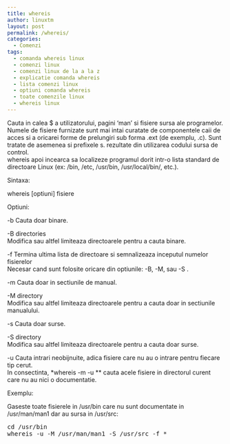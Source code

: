 ```yaml
---
title: whereis
author: linuxtm
layout: post
permalink: /whereis/
categories:
  - Comenzi
tags:
  - comanda whereis linux
  - comenzi linux
  - comenzi linux de la a la z
  - explicatie comanda whereis
  - lista comenzi linux
  - optiuni comanda whereis
  - toate comenzile linux
  - whereis linux
---
```

Cauta in calea $ a utilizatorului, pagini ‘man’ si fisiere sursa ale programelor.  
Numele de fisiere furnizate sunt mai intai curatate de componentele caii de acces si a oricarei forme de prelungiri sub forma .ext (de exemplu, .c). Sunt tratate de asemenea si prefixele s. rezultate din utilizarea codului sursa de control.  
whereis apoi incearca sa localizeze programul dorit intr-o lista standard de directoare Linux (ex: /bin, /etc, /usr/bin, /usr/local/bin/, etc.).

Sintaxa:

whereis [optiuni] fisiere

Optiuni:

-b Cauta doar binare.

-B directories  
Modifica sau altfel limiteaza directoarele pentru a cauta binare.

-f Termina ultima lista de directoare si semnalizeaza inceputul numelor fisierelor  
Necesar cand sunt folosite oricare din optiunile: -B, -M, sau -S .

-m Cauta doar in sectiunile de manual.

-M directory  
Modifica sau altfel limiteaza directoarele pentru a cauta doar in sectiunile manualului.

-s Cauta doar surse.

-S directory  
Modifica sau altfel limiteaza directoarele pentru a cauta doar surse.

-u Cauta intrari neobijnuite, adica fisiere care nu au o intrare pentru fiecare tip cerut.  
In consectinta, *whereis -m -u ** cauta acele fisiere in directorul curent care nu au nici o documentatie.

Exemplu:

Gaseste toate fisierele in /usr/bin care nu sunt documentate in /usr/man/man1 dar au sursa in /usr/src:

<pre>cd /usr/bin
whereis -u -M /usr/man/man1 -S /usr/src -f * </pre>